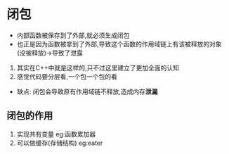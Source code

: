 # 闭包
- 内部函数被保存到了外部,就必须生成闭包
- 也正是因为函数被拿到了外部,导致这个函数的作用域链上有该被释放的对象(没被释放)->导致了泄露
1. 其实在C++中就是这样的,只不过这里建立了更加全面的认知
2. 感觉代码要分层看,一个包一个包的看

- 缺点: 闭包会导致原有作用域链不释放,造成内存**泄漏**

## 闭包的作用
1. 实现共有变量
eg:函数累加器<br/>
2. 可以做缓存(存储结构)
eg:eater <br/>
